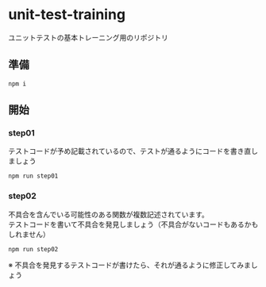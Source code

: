 # unit-test-training
ユニットテストの基本トレーニング用のリポジトリ

## 準備

```
npm i
```

## 開始

### step01

テストコードが予め記載されているので、テストが通るようにコードを書き直しましょう
```
npm run step01
```

### step02

不具合を含んでいる可能性のある関数が複数記述されています。  
テストコードを書いて不具合を発見しましょう（不具合がないコードもあるかもしれません）

```
npm run step02
```

※ 不具合を発見するテストコードが書けたら、それが通るように修正してみましょう

